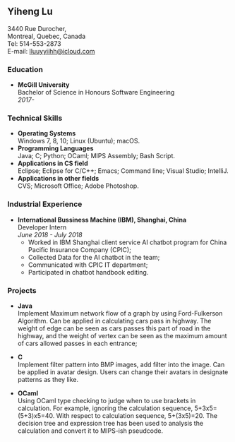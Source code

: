 ## Yiheng Lu

3440 Rue Durocher,  
Montreal, Quebec, Canada  
Tel: 514-553-2873   
E-mail: lluuyyiihh@icloud.com

### Education

- **McGill University**  
Bachelor of Science in Honours Software Engineering  
*2017-*  

### Technical Skills

- **Operating Systems**  
Windows 7, 8, 10; Linux (Ubuntu); macOS.  
- **Programming Languages**  
Java; C; Python; OCaml; MIPS Assembly; Bash Script.  
- **Applications in CS field**  
Eclipse; Eclipse for C/C++; Emacs; Command line; Visual Studio; IntelliJ.  
- **Applications in other fields**  
CVS; Microsoft Office; Adobe Photoshop.  

### Industrial Experience

- **International Bussiness Machine (IBM), Shanghai, China**  
Developer Intern  
*June 2018 - July 2018*  
  - Worked in IBM Shanghai client service AI chatbot program for China Pacific Insurance Company (CPIC);  
  - Collected Data for the AI chatbot in the team;  
  - Communicated with CPIC IT department;  
  - Participated in chatbot handbook editing.

### Projects  

- **Java**  
Implement Maximum network flow of a graph by using Ford-Fulkerson Algorithm. Can be applied in calculating cars pass in highway. The weight of edge can be seen as cars passes this part of road in the highway, and the weight of vertex can be seen as the maximum amount of cars allowed passes in each entrance;  

- **C**  
Implement filter pattern into BMP images, add filter into the image. Can be applied in avatar design. Users can change their avatars in designate patterns as they like.  

- **OCaml**  
Using OCaml type checking to judge when to use brackets in calculation. For example, ignoring the calculation sequence, 5+3x5=(5+3)x5=40. With respect to calculation sequence, 5+(3x5)=20. The decision tree and expression tree has been used to analysis the calculation and convert it to MIPS-ish pseudcode.
